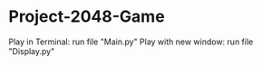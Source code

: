 # Project-2048-Game

Play in Terminal: run file "Main.py"
Play with new window: run file "Display.py"
